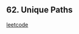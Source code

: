 <h2>62. Unique Paths</h2>
<a href="https://leetcode.com/problems/unique-paths/description/">leetcode</a>
